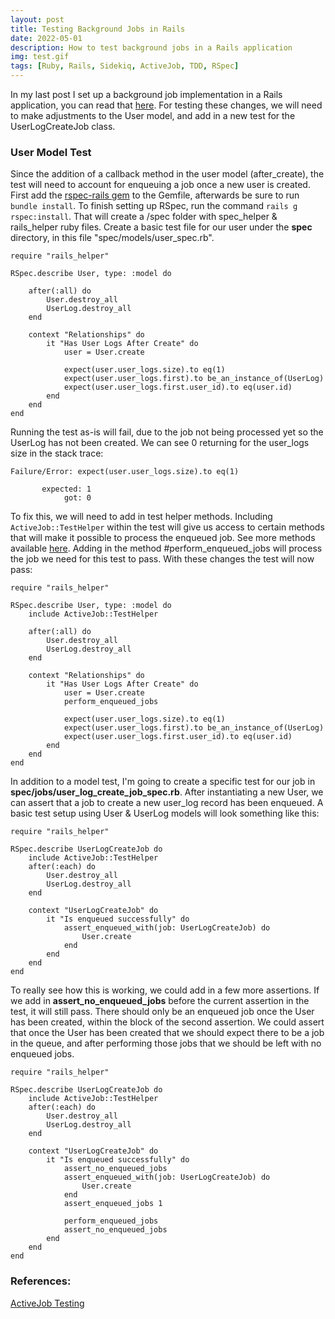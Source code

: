 ```yaml
---
layout: post
title: Testing Background Jobs in Rails
date: 2022-05-01
description: How to test background jobs in a Rails application
img: test.gif
tags: [Ruby, Rails, Sidekiq, ActiveJob, TDD, RSpec]
---
```


In my last post I set up a background job implementation in a Rails application, you can read that [here](https://krislitman.github.io/background-jobs-rails/). For testing these changes, we will need to make adjustments to the User model, and add in a new test for the UserLogCreateJob class.

### User Model Test

Since the addition of a callback method in the user model (after_create), the test will need to account for enqueuing a job once a new user is created. First add the [rspec-rails gem](https://github.com/rspec/rspec-rails) to the Gemfile, afterwards be sure to run `bundle install`. To finish setting up RSpec, run the command `rails g rspec:install`. That will create a /spec folder with spec_helper & rails_helper ruby files. Create a basic test file for our user under the **spec** directory, in this file "spec/models/user_spec.rb".

```
require "rails_helper"

RSpec.describe User, type: :model do

    after(:all) do
        User.destroy_all
        UserLog.destroy_all
    end

    context "Relationships" do
        it "Has User Logs After Create" do
            user = User.create

            expect(user.user_logs.size).to eq(1)
            expect(user.user_logs.first).to be_an_instance_of(UserLog)
            expect(user.user_logs.first.user_id).to eq(user.id)
        end
    end
end
```

Running the test as-is will fail, due to the job not being processed yet so the UserLog has not been created. We can see 0 returning for the user_logs size in the stack trace:

```
Failure/Error: expect(user.user_logs.size).to eq(1)

       expected: 1
            got: 0
```

To fix this, we will need to add in test helper methods. Including `ActiveJob::TestHelper` within the test will give us access to certain methods that will make it possible to process the enqueued job. See more methods available [here](https://api.rubyonrails.org/v7.0.2.4/classes/ActiveJob/TestHelper.html). Adding in the method #perform_enqueued_jobs will process the job we need for this test to pass. With these changes the test will now pass:

```
require "rails_helper"

RSpec.describe User, type: :model do
    include ActiveJob::TestHelper

    after(:all) do
        User.destroy_all
        UserLog.destroy_all
    end

    context "Relationships" do
        it "Has User Logs After Create" do
            user = User.create
            perform_enqueued_jobs

            expect(user.user_logs.size).to eq(1)
            expect(user.user_logs.first).to be_an_instance_of(UserLog)
            expect(user.user_logs.first.user_id).to eq(user.id)
        end
    end
end
```

In addition to a model test, I'm going to create a specific test for our job in **spec/jobs/user_log_create_job_spec.rb**. After instantiating a new User, we can assert that a job to create a new user_log record has been enqueued. A basic test setup using User & UserLog models will look something like this:

```
require "rails_helper"

RSpec.describe UserLogCreateJob do
    include ActiveJob::TestHelper
    after(:each) do
        User.destroy_all
        UserLog.destroy_all
    end

    context "UserLogCreateJob" do
        it "Is enqueued successfully" do
            assert_enqueued_with(job: UserLogCreateJob) do
                User.create
            end
        end
    end
end
```

To really see how this is working, we could add in a few more assertions. If we add in **assert_no_enqueued_jobs** before the current assertion in the test, it will still pass. There should only be an enqueued job once the User has been created, within the block of the second assertion. We could assert that once the User has been created that we should expect there to be a job in the queue, and after performing those jobs that we should be left with no enqueued jobs.

```
require "rails_helper"

RSpec.describe UserLogCreateJob do
    include ActiveJob::TestHelper
    after(:each) do
        User.destroy_all
        UserLog.destroy_all
    end

    context "UserLogCreateJob" do
        it "Is enqueued successfully" do
            assert_no_enqueued_jobs
            assert_enqueued_with(job: UserLogCreateJob) do
                User.create
            end
            assert_enqueued_jobs 1

            perform_enqueued_jobs
            assert_no_enqueued_jobs
        end
    end
end
```

### References:

[ActiveJob Testing](https://guides.rubyonrails.org/testing.html#testing-jobs)
